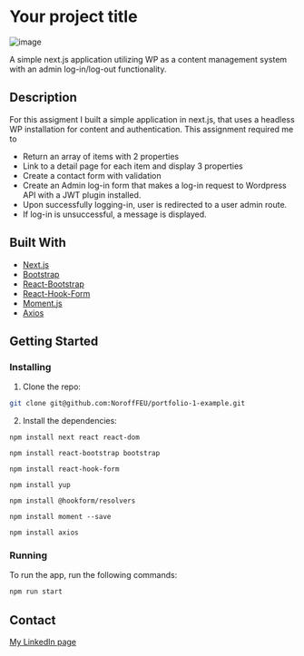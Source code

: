 # Your project title

![image](https://user-images.githubusercontent.com/52622303/164316813-4b12d99f-aeb7-4069-85cf-e72b3a50ac99.png)

A simple next.js application utilizing WP as a content management system with an admin log-in/log-out functionality. 

## Description

For this assigment I built a simple application in next.js, that uses a headless WP installation for content and authentication. 
This assignment required me to 

- Return an array of items with 2 properties
- Link to a detail page for each item and display 3 properties
- Create a contact form with validation
- Create an Admin log-in form that makes a log-in request to Wordpress API with a JWT plugin installed.
- Upon successfully logging-in, user is redirected to a user admin route. 
- If log-in is unsuccessful, a message is displayed. 

## Built With
- [Next.js](https://nextjs.org)
- [Bootstrap](https://getbootstrap.com)
- [React-Bootstrap](https://react-bootstrap.github.io/)
- [React-Hook-Form](https://react-hook-form.com/)
- [Moment.js](https://momentjs.com/)
- [Axios](https://axios-http.com/)

## Getting Started

### Installing

1. Clone the repo:

```bash
git clone git@github.com:NoroffFEU/portfolio-1-example.git
```

2. Install the dependencies:

```
npm install next react react-dom
```
```
npm install react-bootstrap bootstrap
```
```
npm install react-hook-form
```
```
npm install yup
```
```
npm install @hookform/resolvers
```
```
npm install moment --save 
```
```
npm install axios
```

### Running

To run the app, run the following commands:

```bash
npm run start
```

## Contact

[My LinkedIn page](https://www.linkedin.com/in/bergdeanna/)

